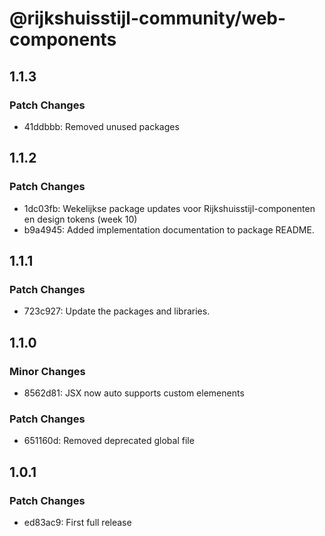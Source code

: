 # @rijkshuisstijl-community/web-components

## 1.1.3

### Patch Changes

- 41ddbbb: Removed unused packages

## 1.1.2

### Patch Changes

- 1dc03fb: Wekelijkse package updates voor Rijkshuisstijl-componenten en design tokens (week 10)
- b9a4945: Added implementation documentation to package README.

## 1.1.1

### Patch Changes

- 723c927: Update the packages and libraries.

## 1.1.0

### Minor Changes

- 8562d81: JSX now auto supports custom elemenents

### Patch Changes

- 651160d: Removed deprecated global file

## 1.0.1

### Patch Changes

- ed83ac9: First full release
